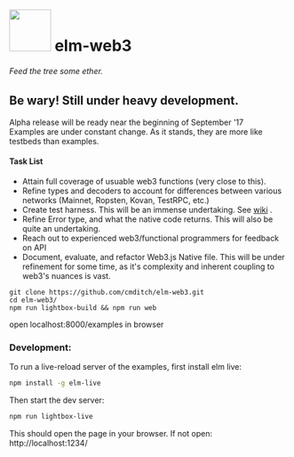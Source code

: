 # <img src="https://cdn.rawgit.com/cmditch/elm-web3/master/elm-web3-logo.svg" width="75"> elm-web3
###### Feed the tree some ether.

## Be wary! Still under heavy development. 
Alpha release will be ready near the beginning of September '17   
Examples are under constant change. As it stands, they are more like testbeds than examples.

#### Task List
* Attain full coverage of usuable web3 functions (very close to this).
* Refine types and decoders to account for differences between various networks (Mainnet, Ropsten, Kovan, TestRPC, etc.)
* Create test harness. This will be an immense undertaking. See [wiki](https://github.com/cmditch/elm-web3/wiki/Testing-elm-web3) .
* Refine Error type, and what the native code returns. This will also be quite an undertaking.
* Reach out to experienced web3/functional programmers for feedback on API
* Document, evaluate, and refactor Web3.js Native file. This will be under refinement for some time, as it's complexity and inherent coupling to web3's nuances is vast.

```
git clone https://github.com/cmditch/elm-web3.git
cd elm-web3/
npm run lightbox-build && npm run web
```
open localhost:8000/examples in browser

### Development:
To run a live-reload server of the examples, first install elm live:
```bash
npm install -g elm-live
```
Then start the dev server:
```bash
npm run lightbox-live
```
This should open the page in your browser. If not open: http://localhost:1234/
